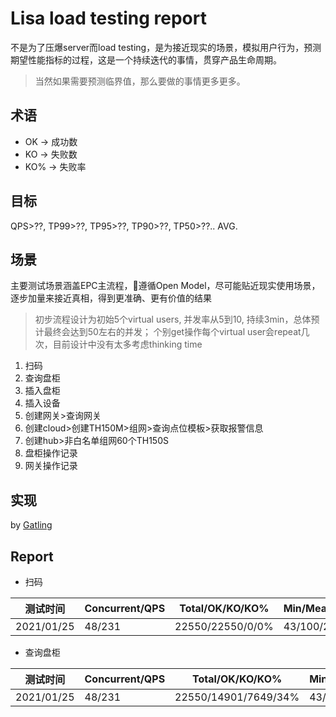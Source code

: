 # Lisa load testing report

不是为了压爆server而load testing，是为接近现实的场景，模拟用户行为，预测期望性能指标的过程，这是一个持续迭代的事情，贯穿产品生命周期。
> 当然如果需要预测临界值，那么要做的事情更多更多。

## 术语

* OK -> 成功数
* KO -> 失败数
* KO% -> 失败率

## 目标

QPS>??, TP99>??, TP95>??, TP90>??, TP50>??.. AVG.

## 场景

主要测试场景涵盖EPC主流程，遵循Open Model，尽可能贴近现实使用场景，逐步加量来接近真相，得到更准确、更有价值的结果

> 初步流程设计为初始5个virtual users, 并发率从5到10, 持续3min，总体预计最终会达到50左右的并发；
个别get操作每个virtual user会repeat几次，目前设计中没有太多考虑thinking time

1. 扫码
2. 查询盘柜
3. 插入盘柜
4. 插入设备
5. 创建网关>查询网关
6. 创建cloud>创建TH150M>组网>查询点位模板>获取报警信息
7. 创建hub>非白名单组网60个TH150S
8. 盘柜操作记录
9. 网关操作记录

## 实现

by [Gatling](https://gatling.io/)

## Report

* 扫码

|  测试时间   | Concurrent/QPS | Total/OK/KO/KO% | Min/Mean/Max  | TP99 | TP95 | TP75 | TP50
|  ----  | ---- | ----  |  ----  | ----  |  ----  | ----  |----
| 2021/01/25 | 48/231 | 22550/22550/0/0% |43/100/2859|689|240|97|62

* 查询盘柜

|  测试时间   | Concurrent/QPS | Total/OK/KO/KO% | Min/Mean/Max  | TP99 | TP95 | TP75 | TP50
|  ----  | ---- | ----  |  ----  | ----  |  ----  | ----  |----
| 2021/01/25 | 48/231 | 22550/14901/7649/34% |43/100/2859|689|240|97|62